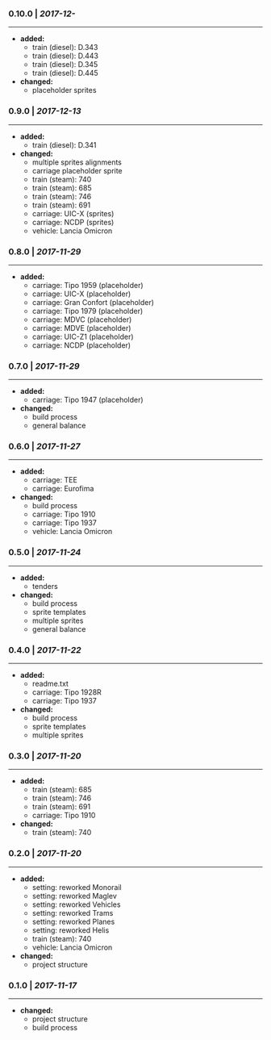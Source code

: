 ### 0.10.0 | *2017-12-*
---
- **added:**
    - train (diesel): D.343
    - train (diesel): D.443
    - train (diesel): D.345
    - train (diesel): D.445
- **changed:**
    - placeholder sprites

### 0.9.0 | *2017-12-13*
---
- **added:**
    - train (diesel): D.341
- **changed:**
    - multiple sprites alignments
    - carriage placeholder sprite
    - train (steam): 740
    - train (steam): 685
    - train (steam): 746
    - train (steam): 691
    - carriage: UIC-X (sprites)
    - carriage: NCDP (sprites)
    - vehicle: Lancia Omicron

### 0.8.0 | *2017-11-29*
---
- **added:**
    - carriage: Tipo 1959 (placeholder)
    - carriage: UIC-X (placeholder)
    - carriage: Gran Confort (placeholder)
    - carriage: Tipo 1979 (placeholder)
    - carriage: MDVC (placeholder)
    - carriage: MDVE (placeholder)
    - carriage: UIC-Z1 (placeholder)
    - carriage: NCDP (placeholder)

### 0.7.0 | *2017-11-29*
---
- **added:**
    - carriage: Tipo 1947 (placeholder)
- **changed:**
    - build process
    - general balance


### 0.6.0 | *2017-11-27*
---
- **added:**
  - carriage: TEE
  - carriage: Eurofima
- **changed:**
  - build process
  - carriage: Tipo 1910
  - carriage: Tipo 1937
  - vehicle: Lancia Omicron


### 0.5.0 | *2017-11-24*
---
- **added:**
  - tenders
- **changed:**
  - build process
  - sprite templates
  - multiple sprites
  - general balance


### 0.4.0 | *2017-11-22*
---
- **added:**
  - readme.txt
  - carriage: Tipo 1928R
  - carriage: Tipo 1937
- **changed:**
  - build process
  - sprite templates
  - multiple sprites


### 0.3.0 | *2017-11-20*
---
- **added:**
  - train (steam): 685
  - train (steam): 746
  - train (steam): 691
  - carriage: Tipo 1910
- **changed:**
  - train (steam): 740


### 0.2.0 | *2017-11-20*
---
- **added:**
  - setting: reworked Monorail
  - setting: reworked Maglev
  - setting: reworked Vehicles
  - setting: reworked Trams
  - setting: reworked Planes
  - setting: reworked Helis
  - train (steam): 740
  - vehicle: Lancia Omicron
- **changed:**
  - project structure


### 0.1.0 | *2017-11-17*
---
- **changed:**
  - project structure
  - build process

